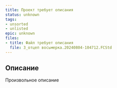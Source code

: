 ```yaml
---
title: Проект требует описания
status: unknown
tags:
- unsorted
- unlisted
epic: unknown
files:
- title: Файл требует описания
  file: 3_отцеп восьмерка.20240804-104712.FCStd
---
```



## Описание

Произвольное описание